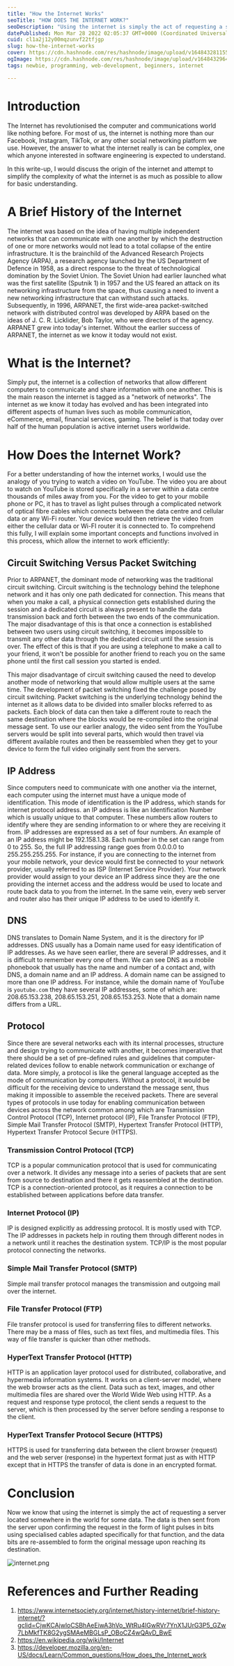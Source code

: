 ```yaml
---
title: "How the Internet Works"
seoTitle: "HOW DOES THE INTERNET WORK?"
seoDescription: "Using the internet is simply the act of requesting a server for some data and that the data is sent back from the server in bits..."
datePublished: Mon Mar 28 2022 02:05:37 GMT+0000 (Coordinated Universal Time)
cuid: cl1a2j12y00mqzunvf22tfjgp
slug: how-the-internet-works
cover: https://cdn.hashnode.com/res/hashnode/image/upload/v1648432811555/g8WAmwSgk.jpeg
ogImage: https://cdn.hashnode.com/res/hashnode/image/upload/v1648432964179/w3KAyCtj8.jpeg
tags: newbie, programming, web-development, beginners, internet

---
```


# Introduction

The Internet has revolutionised the computer and communications world like nothing before. For most of us, the internet is nothing more than our Facebook, Instagram, TikTok, or any other social networking platform we use. However, the answer to what the internet really is can be complex, one which anyone interested in software engineering is expected to understand.

In this write-up, I would discuss the origin of the internet and attempt to simplify the complexity of what the internet is as much as possible to allow for basic understanding.

# A Brief History of the Internet
The internet was based on the idea of having multiple independent networks that can communicate with one another by which the destruction of one or more networks would not lead to a total collapse of the entire infrastructure. It is the brainchild of the Advanced Research Projects Agency (ARPA), a research agency launched by the US Department of Defence in 1958, as a direct response to the threat of technological domination by the Soviet Union. The Soviet Union had earlier launched what was the first satellite (Sputnik 1) in 1957 and the US feared an attack on its networking infrastructure from the space, thus causing a need to invent a new networking infrastructure that can withstand such attacks. Subsequently, in 1996, ARPANET, the first wide-area packet-switched network with distributed control was developed by ARPA based on the ideas of J. C. R. Licklider, Bob Taylor, who were directors of the agency. ARPANET grew into today's internet. Without the earlier success of ARPANET, the internet as we know it today would not exist.

# What is the Internet?
Simply put, the internet is a collection of networks that allow different computers to communicate and share information with one another. This is the main reason the internet is tagged as a "network of networks". The internet as we know it today has evolved and has been integrated into different aspects of human lives such as mobile communication, eCommerce, email, financial services, gaming. The belief is that today over half of the human population is active internet users worldwide.

# How Does the Internet Work?
For a better understanding of how the internet works, I would use the analogy of you trying to watch a video on YouTube. The video you are about to watch on YouTube is stored specifically in a server within a data centre thousands of miles away from you. For the video to get to your mobile phone or PC, it has to travel as light pulses through a complicated network of optical fibre cables which connects between the data centre and cellular data or any Wi-Fi router. Your device would then retrieve the video from either the cellular data or Wi-FI router it is connected to. To comprehend this fully, I will explain some important concepts and functions involved in this process, which allow the internet to work efficiently:


## Circuit Switching Versus Packet Switching
Prior to ARPANET, the dominant mode of networking was the traditional circuit switching. Circuit switching is the technology behind the telephone network and it has only one path dedicated for connection. This means that when you make a call, a physical connection gets established during the session and a dedicated circuit is always present to handle the data transmission back and forth between the two ends of the communication. The major disadvantage of this is that once a connection is established between two users using circuit switching, it becomes impossible to transmit any other data through the dedicated circuit until the session is over. The effect of this is that if you are using a telephone to make a call to your friend, it won't be possible for another friend to reach you on the same phone until the first call session you started is ended.

This major disadvantage of circuit switching caused the need to develop another mode of networking that would allow multiple users at the same time. The development of packet switching fixed the challenge posed by circuit switching. Packet switching is the underlying technology behind the internet as it allows data to be divided into smaller blocks referred to as packets. Each block of data can then take a different route to reach the same destination where the blocks would be re-compiled into the original message sent. To use our earlier analogy, the video sent from the YouTube servers would be split into several parts, which would then travel via different available routes and then be reassembled when they get to your device to form the full video originally sent from the servers.

## IP Address
Since computers need to communicate with one another via the internet, each computer using the internet must have a unique mode of identification. This mode of identification is the IP address, which stands for internet protocol address. an IP address is like an Identification Number which is usually unique to that computer. These numbers allow routers to identify where they are sending information to or where they are receiving it from. IP addresses are expressed as a set of four numbers. An example of an IP address might be 192.158.1.38. Each number in the set can range from 0 to 255. So, the full IP addressing range goes from 0.0.0.0 to 255.255.255.255.
For instance, if you are connecting to the internet from your mobile network, your device would first be connected to your network provider, usually referred to as ISP (Internet Service Provider). Your network provider would assign to your device an IP address since they are the one providing the internet access and the address would be used to locate and route back data to you from the internet. In the same vein, every web server and router also has their unique IP address to be used to identify it.

## DNS
DNS translates to Domain Name System, and it is the directory for IP addresses. DNS usually has a Domain name used for easy identification of IP addresses. As we have seen earlier, there are several IP addresses, and it is difficult to remember every one of them. We can see DNS as a mobile phonebook that usually has the name and number of a contact and, with DNS, a domain name and an IP address. A domain name can be assigned to more than one IP address. For instance, while the domain name of YouTube is ```youtube.com``` they have several IP addresses, some of which are: 208.65.153.238, 208.65.153.251, 208.65.153.253. Note that a domain name differs from a URL.

## Protocol
Since there are several networks each with its internal processes, structure and design trying to communicate with another, it becomes imperative that there should be a set of pre-defined rules and guidelines that computer-related devices follow to enable network communication or exchange of data. More simply, a protocol is like the general language accepted as the mode of communication by computers. Without a protocol, it would be difficult for the receiving device to understand the message sent, thus making it impossible to assemble the received packets. There are several types of protocols in use today for enabling communication between devices across the network common among which are Transmission Control Protocol (TCP), Internet protocol (IP), File Transfer Protocol (FTP), Simple Mail Transfer Protocol (SMTP), Hypertext Transfer Protocol (HTTP), Hypertext Transfer Protocol Secure (HTTPS).

### Transmission Control Protocol (TCP)
TCP is a popular communication protocol that is used for communicating over a network. It divides any message into a series of packets that are sent from source to destination and there it gets reassembled at the destination. TCP is a connection-oriented protocol, as it requires a connection to be established between applications before data transfer.

### Internet Protocol (IP)
IP is designed explicitly as addressing protocol. It is mostly used with TCP. The IP addresses in packets help in routing them through different nodes in a network until it reaches the destination system. TCP/IP is the most popular protocol connecting the networks.

### Simple Mail Transfer Protocol (SMTP)
Simple mail transfer protocol manages the transmission and outgoing mail over the internet.

### File Transfer Protocol (FTP)
File transfer protocol is used for transferring files to different networks. There may be a mass of files, such as text files, and multimedia files. This way of file transfer is quicker than other methods.

### HyperText Transfer Protocol (HTTP)
HTTP is an application layer protocol used for distributed, collaborative, and hypermedia information systems. It works on a client-server model, where the web browser acts as the client. Data such as text, images, and other multimedia files are shared over the World Wide Web using HTTP. As a request and response type protocol, the client sends a request to the server, which is then processed by the server before sending a response to the client.

### HyperText Transfer Protocol Secure (HTTPS)
HTTPS is used for transferring data between the client browser (request) and the web server (response) in the hypertext format just as with HTTP except that in HTTPS the transfer of data is done in an encrypted format.

# Conclusion
Now we know that using the internet is simply the act of requesting a server located somewhere in the world for some data. The data is then sent from the server upon confirming the request in the form of light pulses in bits using specialised cables adapted specifically for that function, and the data bits are re-assembled to form the original message upon reaching its destination.

![internet.png](https://cdn.hashnode.com/res/hashnode/image/upload/v1648431760256/866uVUc-v.png)

# References and Further Reading

1. https://www.internetsociety.org/internet/history-internet/brief-history-internet/?gclid=CjwKCAjwloCSBhAeEiwA3hVo_WtRu4lGwRVr7YnX1JUrG3P5_GZw7LbMkfTK8G2ygSMAeMBGLsP_OBoCZ4wQAvD_BwE
2. https://en.wikipedia.org/wiki/Internet
3. https://developer.mozilla.org/en-US/docs/Learn/Common_questions/How_does_the_Internet_work

